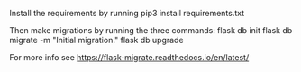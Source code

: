 Install the requirements by running
pip3 install requirements.txt

Then make migrations by running the three commands:
flask db init
flask db migrate -m "Initial migration."
flask db upgrade

For more info see https://flask-migrate.readthedocs.io/en/latest/
